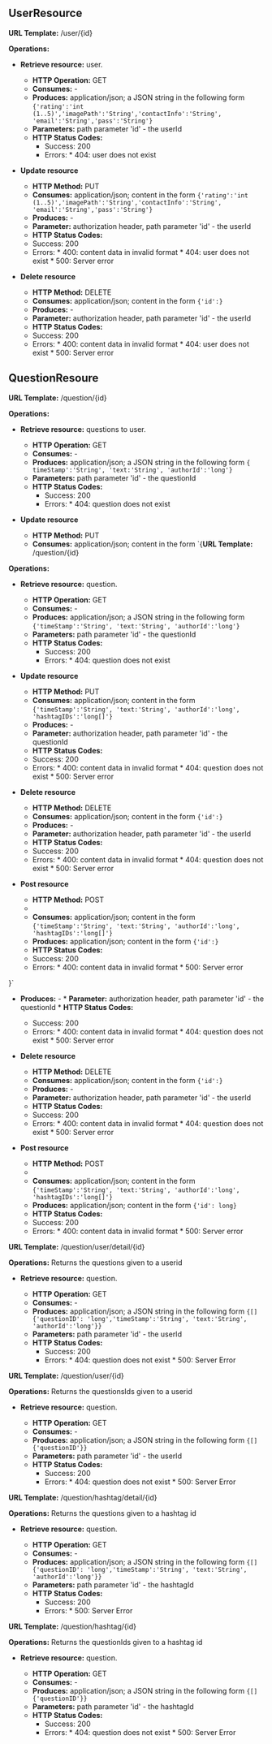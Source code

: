UserResource
--
__URL Template:__ /user/{id}

__Operations:__

* __Retrieve resource:__ user.

   * __HTTP Operation:__ GET
   * __Consumes:__ -
   * __Produces:__ application/json; a JSON string in the following form `{'rating':'int (1..5)','imagePath':'String','contactInfo':'String', 'email':'String','pass':'String'}`
  * __Parameters:__ path parameter 'id' - the userId
  * __HTTP Status Codes:__
     * Success: 200
     * Errors:
	        * 404: user does not exist

* __Update resource__

   * __HTTP Method:__ PUT
   * __Consumes:__ application/json; content in the form `{'rating':'int (1..5)','imagePath':'String','contactInfo':'String', 'email':'String','pass':'String'}` 
   * __Produces:__ -
    * __Parameter:__ authorization header, path parameter 'id' - the userId
    * __HTTP Status Codes:__
     * Success: 200
     * Errors:
           * 400: content data in invalid format
           * 404: user does not exist
           * 500: Server error

* __Delete resource__

   * __HTTP Method:__ DELETE
   * __Consumes:__ application/json; content in the form `{'id':}`
   * __Produces:__ -
    * __Parameter:__ authorization header, path parameter 'id' - the userId
    * __HTTP Status Codes:__
     * Success: 200
     * Errors:
           * 400: content data in invalid format
           * 404: user does not exist
           * 500: Server error
           
QuestionResoure
--
__URL Template:__ /question/{id}

__Operations:__

* __Retrieve resource:__ questions to user.

   * __HTTP Operation:__ GET
   * __Consumes:__ -
   * __Produces:__ application/json; a JSON string in the following form `{ timeStamp':'String', 'text:'String', 'authorId':'long'}`
  * __Parameters:__ path parameter 'id' - the questionId
  * __HTTP Status Codes:__
     * Success: 200
     * Errors:
	        * 404: question does not exist

* __Update resource__

   * __HTTP Method:__ PUT
   * __Consumes:__ application/json; content in the form `{__URL Template:__ /question/{id}

__Operations:__

* __Retrieve resource:__ question.

   * __HTTP Operation:__ GET
   * __Consumes:__ -
   * __Produces:__ application/json; a JSON string in the following form `{'timeStamp':'String', 'text:'String', 'authorId':'long'}`
  * __Parameters:__ path parameter 'id' - the questionId
  * __HTTP Status Codes:__
     * Success: 200
     * Errors:
	        * 404: question does not exist

* __Update resource__

   * __HTTP Method:__ PUT
   * __Consumes:__ application/json; content in the form `{'timeStamp':'String', 'text:'String', 'authorId':'long', 'hashtagIDs':'long[]'}` 
   * __Produces:__ -
    * __Parameter:__ authorization header, path parameter 'id' - the questionId
    * __HTTP Status Codes:__
     * Success: 200
     * Errors:
           * 400: content data in invalid format
           * 404: question does not exist
           * 500: Server error

* __Delete resource__

   * __HTTP Method:__ DELETE
   * __Consumes:__ application/json; content in the form `{'id':}`
   * __Produces:__ -
    * __Parameter:__ authorization header, path parameter 'id' - the userId
    * __HTTP Status Codes:__
     * Success: 200
     * Errors:
           * 400: content data in invalid format
           * 404: question does not exist
           * 500: Server error
* __Post resource__

   * __HTTP Method:__ POST
   *               
   * __Consumes:__ application/json; content in the form `{'timeStamp':'String', 'text:'String', 'authorId':'long', 'hashtagIDs':'long[]'}`
   * __Produces:__ application/json; content in the form `{'id':}`
    * __HTTP Status Codes:__
     * Success: 200
     * Errors:
           * 400: content data in invalid format
           * 500: Server error

}` 
   * __Produces:__ -
    * __Parameter:__ authorization header, path parameter 'id' - the questionId
    * __HTTP Status Codes:__
     * Success: 200
     * Errors:
           * 400: content data in invalid format
           * 404: question does not exist
           * 500: Server error

* __Delete resource__

   * __HTTP Method:__ DELETE
   * __Consumes:__ application/json; content in the form `{'id':}`
   * __Produces:__ -
    * __Parameter:__ authorization header, path parameter 'id' - the userId
    * __HTTP Status Codes:__
     * Success: 200
     * Errors:
           * 400: content data in invalid format
           * 404: question does not exist
           * 500: Server error
* __Post resource__

   * __HTTP Method:__ POST
   *               
   * __Consumes:__ application/json; content in the form `{'timeStamp':'String', 'text:'String', 'authorId':'long', 'hashtagIDs':'long[]'}`
   * __Produces:__ application/json; content in the form `{'id': long}`
    * __HTTP Status Codes:__
     * Success: 200
     * Errors:
           * 400: content data in invalid format
           * 500: Server error

__URL Template:__ /question/user/detail/{id}

__Operations:__ Returns the questions given to a userid

* __Retrieve resource:__ question.

   * __HTTP Operation:__ GET
   * __Consumes:__ -
   * __Produces:__ application/json; a JSON string in the following form `{[]{'questionID': 'long','timeStamp':'String', 'text:'String', 'authorId':'long'}}`
  * __Parameters:__ path parameter 'id' - the userId
  * __HTTP Status Codes:__
     * Success: 200
     * Errors:
	        * 404: question does not exist
	        * 500: Server Error
	        
__URL Template:__ /question/user/{id}

__Operations:__  Returns the questionsIds given to a userid

* __Retrieve resource:__ question.

   * __HTTP Operation:__ GET
   * __Consumes:__ -
   * __Produces:__ application/json; a JSON string in the following form `{[]{'questionID'}}`
  * __Parameters:__ path parameter 'id' - the userId
  * __HTTP Status Codes:__
     * Success: 200
     * Errors:
	        * 404: question does not exist
	        * 500: Server Error
	        
__URL Template:__ /question/hashtag/detail/{id}

__Operations:__ Returns the questions given to a hashtag id

* __Retrieve resource:__ question.

   * __HTTP Operation:__ GET
   * __Consumes:__ -
   * __Produces:__ application/json; a JSON string in the following form `{[]{'questionID': 'long','timeStamp':'String', 'text:'String', 'authorId':'long'}}`
  * __Parameters:__ path parameter 'id' - the hashtagId
  * __HTTP Status Codes:__
     * Success: 200
     * Errors:
	        * 500: Server Error
	        
__URL Template:__ /question/hashtag/{id}

__Operations:__ Returns the questionIds given to a hashtag id

* __Retrieve resource:__ question.

   * __HTTP Operation:__ GET
   * __Consumes:__ -
   * __Produces:__ application/json; a JSON string in the following form `{[]{'questionID'}}`
  * __Parameters:__ path parameter 'id' - the hashtagId
  * __HTTP Status Codes:__
     * Success: 200
     * Errors:
	        * 404: question does not exist
	        * 500: Server Error






